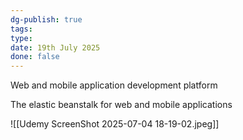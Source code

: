 ```yaml
---
dg-publish: true
tags: 
type: 
date: 19th July 2025
done: false
---
```


Web and mobile application development platform

The elastic beanstalk for web and mobile applications

![[Udemy ScreenShot 2025-07-04 18-19-02.jpeg]]